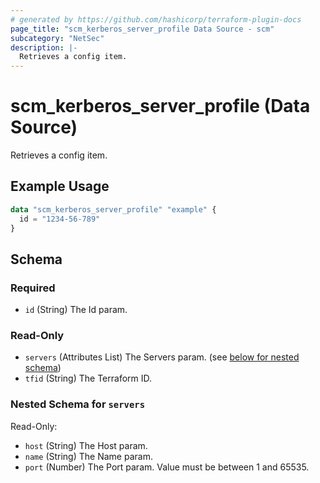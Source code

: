```yaml
---
# generated by https://github.com/hashicorp/terraform-plugin-docs
page_title: "scm_kerberos_server_profile Data Source - scm"
subcategory: "NetSec"
description: |-
  Retrieves a config item.
---
```


# scm_kerberos_server_profile (Data Source)

Retrieves a config item.

## Example Usage

```terraform
data "scm_kerberos_server_profile" "example" {
  id = "1234-56-789"
}
```

<!-- schema generated by tfplugindocs -->
## Schema

### Required

- `id` (String) The Id param.

### Read-Only

- `servers` (Attributes List) The Servers param. (see [below for nested schema](#nestedatt--servers))
- `tfid` (String) The Terraform ID.

<a id="nestedatt--servers"></a>
### Nested Schema for `servers`

Read-Only:

- `host` (String) The Host param.
- `name` (String) The Name param.
- `port` (Number) The Port param. Value must be between 1 and 65535.
